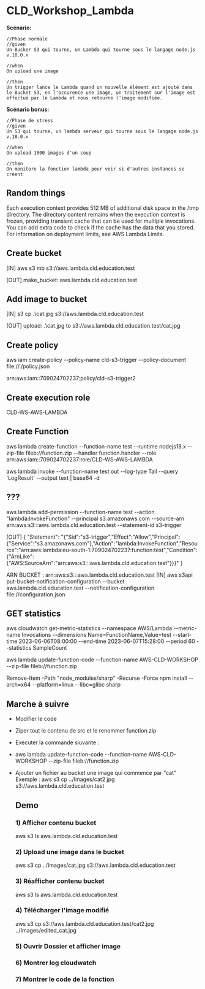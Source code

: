 # CLD_Workshop_Lambda

**Scénario:**

```
//Phase normale
//given
Un Bucker S3 qui tourne, un Lambda qui tourne sous le langage node.js v.18.0.x

//when
On upload une image 

//then
Un trigger lance le Lambda quand un nouvelle élément est ajouté dans le Bucket S3, en l'occurence une image, un traitement sur l'image est effectué par le Lambda et nous retourne l'image modifiée.
```

**Scénario bonus:**

```
//Phase de stress
//given
Un S3 qui tourne, un lambda serveur qui tourne sous le langage node.js v.18.0.x

//when
On upload 1000 images d'un coup 

//then
On monitore la fonction lambda pour voir si d'autres instances se créent
```

## Random things

Each execution context provides 512 MB of additional disk space in the /tmp directory. The directory content remains when the execution context is frozen, providing transient cache that can be used for multiple invocations. You can add extra code to check if the cache has the data that you stored. For information on deployment limits, see AWS Lambda Limits.

## Create bucket


[IN]
aws s3 mb s3://aws.lambda.cld.education.test

[OUT]
make_bucket: aws.lambda.cld.education.test

## Add image to bucket

[IN]
s3 cp .\cat.jpg s3://aws.lambda.cld.education.test

[OUT]
upload: .\cat.jpg to s3://aws.lambda.cld.education.test/cat.jpg

## Create policy

 aws iam create-policy --policy-name cld-s3-trigger --policy-document file://./policy.json

 arn:aws:iam::709024702237:policy/cld-s3-trigger2

## Create execution role

CLD-WS-AWS-LAMBDA

## Create Function

aws lambda create-function --function-name test --runtime nodejs18.x --zip-file fileb://function.zip --handler function.handler --role arn:aws:iam::709024702237:role/CLD-WS-AWS-LAMBDA

aws lambda invoke --function-name test out --log-type Tail --query 'LogResult' --output text |  base64 -d

## ???

aws lambda add-permission --function-name test --action "lambda:InvokeFunction" --principal s3.amazonaws.com --source-arn  arn:aws:s3:::aws.lambda.cld.education.test --statement-id s3-trigger

[OUT]
{
    "Statement": "{\"Sid\":\"s3-trigger\",\"Effect\":\"Allow\",\"Principal\":{\"Service\":\"s3.amazonaws.com\"},\"Action\":\"lambda:InvokeFunction\",\"Resource\":\"arn:aws:lambda:eu-south-1:709024702237:function:test\",\"Condition\":{\"ArnLike\":{\"AWS:SourceArn\":\"arn:aws:s3:::aws.lambda.cld.education.test\"}}}"
}


  ARN BUCKET : arn:aws:s3:::aws.lambda.cld.education.test
[IN]
aws s3api put-bucket-notification-configuration --bucket aws.lambda.cld.education.test --notification-configuration file://configuration.json


## GET statistics

aws cloudwatch get-metric-statistics --namespace AWS/Lambda --metric-name Invocations --dimensions Name=FunctionName,Value=test --start-time 2023-06-06T08:00:00 --end-time 2023-06-07T15:28:00 --period 60 --statistics SampleCount


aws lambda update-function-code --function-name  AWS-CLD-WORKSHOP --zip-file fileb://function.zip

Remove-Item -Path "node_modules/sharp" -Recurse -Force npm install --arch=x64 --platform=linux --libc=glibc sharp


## Marche à suivre

- Modifier le code
- Ziper tout le contenu de src et le renommer function.zip
-  Executer la commande siuvante : 
-  aws lambda update-function-code --function-name  AWS-CLD-WORKSHOP --zip-file fileb://function.zip
-  Ajouter un fichier au bucket une image qui commence par "cat"
    Exemple :  aws s3 cp ../Images/cat2.jpg s3://aws.lambda.cld.education.test

    ## Demo
    ### 1) Afficher contenu bucket 
    aws s3 ls aws.lambda.cld.education.test

    ### 2) Upload une image dans le bucket
    aws s3 cp ../Images/cat.jpg s3://aws.lambda.cld.education.test

    ### 3) Réafficher contenu bucket
    aws s3 ls aws.lambda.cld.education.test

    ### 4) Télécharger l'image modifié
    aws s3 cp s3://aws.lambda.cld.education.test/cat2.jpg ../Images/edited_cat.jpg
    ### 5) Ouvrir Dossier et afficher image
    ### 6) Montrer log cloudwatch
    ### 7) Montrer le code de la fonction